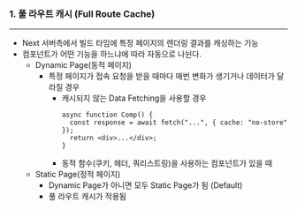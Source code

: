 ### 1. 풀 라우트 캐시 (Full Route Cache)

---

- Next 서버측에서 빌드 타임에 특정 페이지의 렌더링 결과를 캐싱하는 기능
- 컴포넌트가 어떤 기능을 하느냐에 따라 자동으로 나뉜다.
  - Dynamic Page(동적 페이지)
    - 특정 페이지가 접속 요청을 받을 때마다 매번 변화가 생기거나 데이터가 달라질 경우
      - 캐시되지 않는 Data Fetching을 사용할 경우
        ```tsx
        async function Comp() {
          const response = await fetch("...", { cache: "no-store" });
          return <div>...</div>;
        }
        ```
      - 동적 함수(쿠키, 헤더, 쿼리스트링)을 사용하는 컴포넌트가 있을 때
  - Static Page(정적 페이지)
    - Dynamic Page가 아니면 모두 Static Page가 됨 (Default)
    - 풀 라우트 캐시가 적용됨
